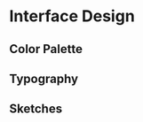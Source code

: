 Interface Design
================

Color Palette
-------------

Typography
----------

Sketches
--------
